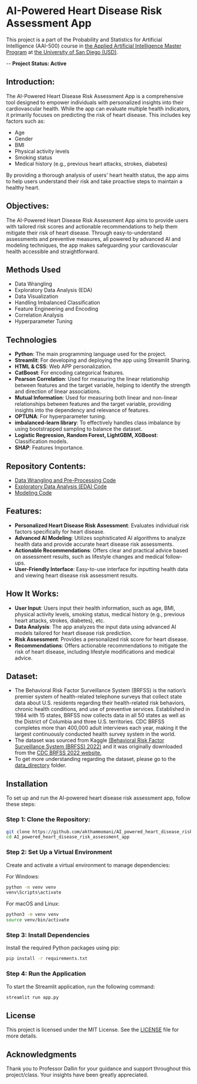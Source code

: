 # AI-Powered Heart Disease Risk Assessment App
This project is a part of the Probability and Statistics for Artificial Intelligence (AAI-500) course in [the Applied Artificial Intelligence Master Program](https://onlinedegrees.sandiego.edu/masters-applied-artificial-intelligence/) at [the University of San Diego (USD)](https://www.sandiego.edu/). 

-- **Project Status: Active**

## **Introduction**:

The AI-Powered Heart Disease Risk Assessment App is a comprehensive tool designed to empower individuals with personalized insights into their cardiovascular health. While the app can evaluate multiple health indicators, it primarily focuses on predicting the risk of heart disease. This includes key factors such as:
* Age
* Gender
* BMI
* Physical activity levels
* Smoking status
* Medical history (e.g., previous heart attacks, strokes, diabetes)

By providing a thorough analysis of users' heart health status, the app aims to help users understand their risk and take proactive steps to maintain a healthy heart.

## **Objectives**: 

The AI-Powered Heart Disease Risk Assessment App aims to provide users with tailored risk scores and actionable recommendations to help them mitigate their risk of heart disease. Through easy-to-understand assessments and preventive measures, all powered by advanced AI and modeling techniques, the app makes safeguarding your cardiovascular health accessible and straightforward.

## **Methods Used**

* Data Wrangling
* Exploratory Data Analysis (EDA)
* Data Visualization
* Handling Imbalanced Classification
* Feature Engineering and Encoding
* Correlation Analysis
* Hyperparameter Tuning

## **Technologies**

* **Python**: The main programming language used for the project.
* **Streamlit**: For developing and deploying the app using Streamlit Sharing.
* **HTML & CSS**: Web APP personalization.
* **CatBoost**: For encoding categorical features.
* **Pearson Correlation**: Used for measuring the linear relationship between features and the target variable, helping to identify the strength and direction of linear associations.
* **Mutual Information**: Used for measuring both linear and non-linear relationships between features and the target variable, providing insights into the dependency and relevance of features.
* **OPTUNA**: For hyperparameter tuning.
* **imbalanced-learn library**: To effectively handles class imbalance by using bootstrapped sampling to balance the dataset.
* **Logistic Regression, Random Forest, LightGBM, XGBoost**: Classification models.
* **SHAP**: Features Importance.

## **Repository Contents**: 
* [Data Wrangling and Pre-Processing Code](https://github.com/akthammomani/AI_powered_heart_disease_risk_assessment_app/tree/main/Notebooks/Data_wrangling_pre_processing)
* [Exploratory Data Analysis (EDA) Code](https://github.com/akthammomani/AI_powered_heart_disease_risk_assessment_app/tree/main/Notebooks/Exploratory_Data_Analysis)
* [Modeling Code](https://github.com/akthammomani/AI_powered_heart_disease_risk_assessment_app/tree/main/Notebooks/Modeling)

## **Features:**

* **Personalized Heart Disease Risk Assessment**: Evaluates individual risk factors specifically for heart disease.
* **Advanced AI Modeling**: Utilizes sophisticated AI algorithms to analyze health data and provide accurate heart disease risk assessments.
* **Actionable Recommendations**: Offers clear and practical advice based on assessment results, such as lifestyle changes and medical follow-ups.
* **User-Friendly Interface**: Easy-to-use interface for inputting health data and viewing heart disease risk assessment results.

## **How It Works:**

* **User Input**: Users input their health information, such as age, BMI, physical activity levels, smoking status, medical history (e.g., previous heart attacks, strokes, diabetes), etc.
* **Data Analysis**: The app analyzes the input data using advanced AI models tailored for heart disease risk prediction.
* **Risk Assessment**: Provides a personalized risk score for heart disease.
* **Recommendations**: Offers actionable recommendations to mitigate the risk of heart disease, including lifestyle modifications and medical advice.

## **Dataset:**

* The Behavioral Risk Factor Surveillance System (BRFSS) is the nation’s premier system of health-related telephone surveys that collect state data about U.S. residents regarding their health-related risk behaviors, chronic health conditions, and use of preventive services. Established in 1984 with 15 states, BRFSS now collects data in all 50 states as well as the District of Columbia and three U.S. territories. CDC BRFSS completes more than 400,000 adult interviews each year, making it the largest continuously conducted health survey system in the world.
* The dataset was sourced from Kaggle [(Behavioral Risk Factor Surveillance System (BRFSS) 2022)](https://www.kaggle.com/datasets/ariaxiong/behavioral-risk-factor-surveillance-system-2022/data) and it was originally downloaded from the [CDC BRFSS 2022 website.](https://www.cdc.gov/brfss/annual_data/annual_2022.html)
* To get more understanding regarding the dataset, please go to the [data_directory](./data_directory) folder.

## **Installation**

To set up and run the AI-powered heart disease risk assessment app, follow these steps:

### Step 1: Clone the Repository:
```sh
git clone https://github.com/akthammomani/AI_powered_heart_disease_risk_assessment_app.git
cd AI_powered_heart_disease_risk_assessment_app
```
### Step 2: Set Up a Virtual Environment

Create and activate a virtual environment to manage dependencies:

For Windows:
```sh
python -m venv venv
venv\Scripts\activate
```
For macOS and Linux:
```sh
python3 -m venv venv
source venv/bin/activate
```
### Step 3: Install Dependencies

Install the required Python packages using pip:
```sh
pip install -r requirements.txt
```

### Step 4: Run the Application

To start the Streamlit application, run the following command:
```sh
streamlit run app.py
```
## **License**

This project is licensed under the MIT License. See the [LICENSE](./LICENSE) file for more details.

## **Acknowledgments**

Thank you to Professor Dallin for your guidance and support throughout this project/class. Your insights have been greatly appreciated.


  









